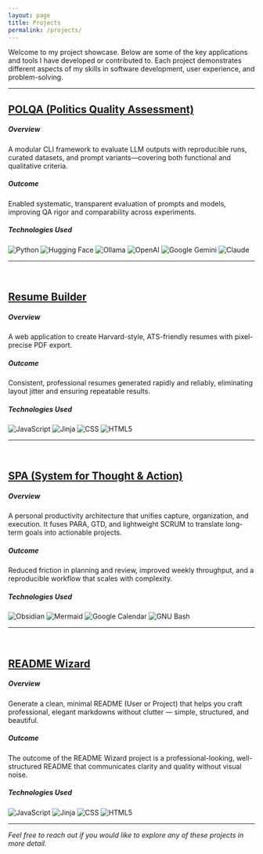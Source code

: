 ```yaml
---
layout: page
title: Projects
permalink: /projects/
---
```



Welcome to my project showcase. Below are some of the key applications and tools I have developed or contributed to. Each project demonstrates different aspects of my skills in software development, user experience, and problem-solving.

---

## <a href="https://polqa-framework.github.io/polqa-site/" target=_blank rel="noopener noreferrer"> POLQA (Politics Quality Assessment) <a>

##### Overview

A modular CLI framework to evaluate LLM outputs with reproducible runs, curated datasets, and prompt variants—covering both functional and qualitative criteria.

##### Outcome
Enabled systematic, transparent evaluation of prompts and models, improving QA rigor and comparability across experiments.

##### Technologies Used


![Python](https://img.shields.io/badge/Python-3776AB?logo=python&logoColor=fff&style=for-the-badge) 
![Hugging Face](https://img.shields.io/badge/Hugging%20Face-FFD21E?logo=huggingface&logoColor=000&style=for-the-badge) ![Ollama](https://img.shields.io/badge/Ollama-000?logo=ollama&logoColor=fff&style=for-the-badge) ![OpenAI](https://img.shields.io/badge/OpenAI-412991?logo=openai&logoColor=fff&style=for-the-badge) ![Google Gemini](https://img.shields.io/badge/Google%20Gemini-8E75B2?logo=googlegemini&logoColor=fff&style=for-the-badge) ![Claude](https://img.shields.io/badge/Claude-D97757?logo=claude&logoColor=fff&style=for-the-badge)

---
<br>

## <a href="https://www.leonardespi.me/resume-builder/" target=_blank rel="noopener noreferrer"> Resume Builder <a>


##### Overview

A web application to create Harvard-style, ATS-friendly resumes with pixel-precise PDF export.

##### Outcome
Consistent, professional resumes generated rapidly and reliably, eliminating layout jitter and ensuring repeatable results.


##### Technologies Used

![JavaScript](https://img.shields.io/badge/JavaScript-F7DF1E?logo=javascript&logoColor=000&style=for-the-badge) ![Jinja](https://img.shields.io/badge/Jinja-7E0C1B?logo=jinja&logoColor=fff&style=for-the-badge) ![CSS](https://img.shields.io/badge/CSS-639?logo=css&logoColor=fff&style=for-the-badge) ![HTML5](https://img.shields.io/badge/HTML5-E34F26?logo=html5&logoColor=fff&style=for-the-badge)

---

<br>

## <a href="https://github.com/leonardespi/spa" target=_blank rel="noopener noreferrer"> SPA (System for Thought & Action) <a>

##### Overview

A personal productivity architecture that unifies capture, organization, and execution. It fuses PARA, GTD, and lightweight SCRUM to translate long-term goals into actionable projects.

##### Outcome
Reduced friction in planning and review, improved weekly throughput, and a reproducible workflow that scales with complexity.


##### Technologies Used

![Obsidian](https://img.shields.io/badge/Obsidian-7C3AED?logo=obsidian&logoColor=fff&style=for-the-badge) ![Mermaid](https://img.shields.io/badge/Mermaid-FF3670?logo=mermaid&logoColor=fff&style=for-the-badge) ![Google Calendar](https://img.shields.io/badge/Google%20Calendar-4285F4?logo=googlecalendar&logoColor=fff&style=for-the-badge) ![GNU Bash](https://img.shields.io/badge/GNU%20Bash-4EAA25?logo=gnubash&logoColor=fff&style=for-the-badge)

---

<br>


## <a href="https://www.leonardespi.me/readme-wizard/" target=_blank rel="noopener noreferrer"> README Wizard <a>

##### Overview

Generate a clean, minimal README (User or Project) that helps you craft professional, elegant markdowns without clutter — simple, structured, and beautiful.

##### Outcome

The outcome of the README Wizard project is a professional-looking, well-structured README that communicates clarity and quality without visual noise.

##### Technologies Used


![JavaScript](https://img.shields.io/badge/JavaScript-F7DF1E?logo=javascript&logoColor=000&style=for-the-badge) ![Jinja](https://img.shields.io/badge/Jinja-7E0C1B?logo=jinja&logoColor=fff&style=for-the-badge) ![CSS](https://img.shields.io/badge/CSS-639?logo=css&logoColor=fff&style=for-the-badge) ![HTML5](https://img.shields.io/badge/HTML5-E34F26?logo=html5&logoColor=fff&style=for-the-badge)


---

*Feel free to reach out if you would like to explore any of these projects in more detail.*
